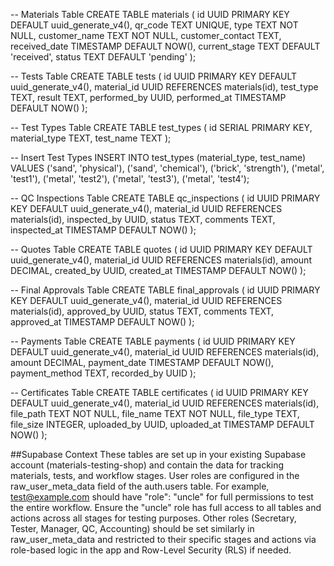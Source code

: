-- Materials Table
CREATE TABLE materials (
  id UUID PRIMARY KEY DEFAULT uuid_generate_v4(),
  qr_code TEXT UNIQUE,
  type TEXT NOT NULL,
  customer_name TEXT NOT NULL,
  customer_contact TEXT,
  received_date TIMESTAMP DEFAULT NOW(),
  current_stage TEXT DEFAULT 'received',
  status TEXT DEFAULT 'pending'
);

-- Tests Table
CREATE TABLE tests (
  id UUID PRIMARY KEY DEFAULT uuid_generate_v4(),
  material_id UUID REFERENCES materials(id),
  test_type TEXT,
  result TEXT,
  performed_by UUID,
  performed_at TIMESTAMP DEFAULT NOW()
);

-- Test Types Table
CREATE TABLE test_types (
  id SERIAL PRIMARY KEY,
  material_type TEXT,
  test_name TEXT
);

-- Insert Test Types
INSERT INTO test_types (material_type, test_name) VALUES
  ('sand', 'physical'), ('sand', 'chemical'),
  ('brick', 'strength'),
  ('metal', 'test1'), ('metal', 'test2'), ('metal', 'test3'), ('metal', 'test4');

-- QC Inspections Table
CREATE TABLE qc_inspections (
  id UUID PRIMARY KEY DEFAULT uuid_generate_v4(),
  material_id UUID REFERENCES materials(id),
  inspected_by UUID,
  status TEXT,
  comments TEXT,
  inspected_at TIMESTAMP DEFAULT NOW()
);

-- Quotes Table
CREATE TABLE quotes (
  id UUID PRIMARY KEY DEFAULT uuid_generate_v4(),
  material_id UUID REFERENCES materials(id),
  amount DECIMAL,
  created_by UUID,
  created_at TIMESTAMP DEFAULT NOW()
);

-- Final Approvals Table
CREATE TABLE final_approvals (
  id UUID PRIMARY KEY DEFAULT uuid_generate_v4(),
  material_id UUID REFERENCES materials(id),
  approved_by UUID,
  status TEXT,
  comments TEXT,
  approved_at TIMESTAMP DEFAULT NOW()
);

-- Payments Table
CREATE TABLE payments (
  id UUID PRIMARY KEY DEFAULT uuid_generate_v4(),
  material_id UUID REFERENCES materials(id),
  amount DECIMAL,
  payment_date TIMESTAMP DEFAULT NOW(),
  payment_method TEXT,
  recorded_by UUID
);

-- Certificates Table
CREATE TABLE certificates (
  id UUID PRIMARY KEY DEFAULT uuid_generate_v4(),
  material_id UUID REFERENCES materials(id),
  file_path TEXT NOT NULL,
  file_name TEXT NOT NULL,
  file_type TEXT,
  file_size INTEGER,
  uploaded_by UUID,
  uploaded_at TIMESTAMP DEFAULT NOW()
);

##Supabase Context
These tables are set up in your existing Supabase account (materials-testing-shop) and contain the data for tracking materials, tests, and workflow stages.
User roles are configured in the raw_user_meta_data field of the auth.users table. For example, test@example.com should have "role": "uncle" for full permissions to test the entire workflow.
Ensure the "uncle" role has full access to all tables and actions across all stages for testing purposes. Other roles (Secretary, Tester, Manager, QC, Accounting) should be set similarly in raw_user_meta_data and restricted to their specific stages and actions via role-based logic in the app and Row-Level Security (RLS) if needed.